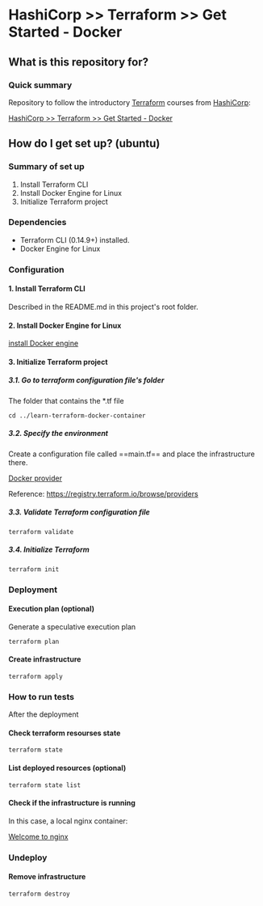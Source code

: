 # HashiCorp >> Terraform >> Get Started - Docker  #

## What is this repository for? ##

### Quick summary  

Repository to follow the introductory [Terraform](https://www.hashicorp.com/products/terraform) courses from [HashiCorp](https://www.hashicorp.com/):  

[HashiCorp >> Terraform >> Get Started - Docker](https://learn.hashicorp.com/collections/terraform/docker-get-started)

## How do I get set up? (ubuntu) ###

### Summary of set up

1. Install Terraform CLI
2. Install Docker Engine for Linux
3. Initialize Terraform project

### Dependencies

- Terraform CLI (0.14.9+) installed. 
- Docker Engine for Linux

### Configuration

#### 1. Install Terraform CLI

Described in the README.md in this project's root folder.

#### 2. Install Docker Engine for Linux

[install Docker engine](https://docs.docker.com/engine/install/)

#### 3. Initialize Terraform project

##### 3.1. Go to terraform configuration file's folder

The folder that contains the *.tf file

```shell
cd ../learn-terraform-docker-container
```

##### 3.2. Specify the environment

Create a configuration file called ==main.tf== and place the infrastructure there.  

[Docker provider](https://registry.terraform.io/providers/kreuzwerker/docker/latest)

Reference: https://registry.terraform.io/browse/providers

##### 3.3. Validate Terraform configuration file

```shell
terraform validate
```

##### 3.4. Initialize Terraform

```shell
terraform init
```

### Deployment 

#### Execution plan (optional)

Generate a speculative execution plan 

```shell
terraform plan
```

#### Create infrastructure 

```shell
terraform apply
```

### How to run tests

After the deployment

#### Check terraform resourses state 

```shell
terraform state
``` 

#### List deployed resources (optional)

```shell
terraform state list
```

#### Check if the infrastructure is running

In this case, a local nginx container:  

[Welcome to nginx](http://localhost:8000/)


### Undeploy 

#### Remove infrastructure

```shell
terraform destroy
```
